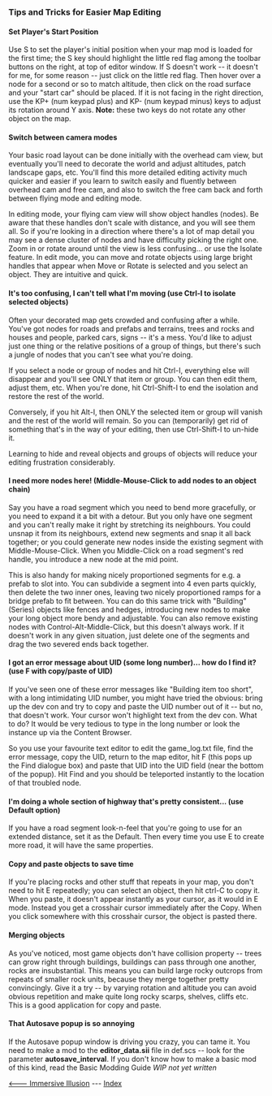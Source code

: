 ### Tips and Tricks for Easier Map Editing

#### Set Player's Start Position

Use S to set the player's initial position when your map mod is loaded for the first time;  the S key should highlight the little red flag among the toolbar buttons on the right, at top of editor window.  If S doesn't work -- it doesn't for me, for some reason -- just click on the little red flag.   Then hover over a node for a second or so to match altitude, then click on the road surface and your "start car" should be placed.  If it is not facing in the right direction, use the KP+ (num keypad plus) and KP- (num keypad minus) keys to adjust its rotation around Y axis.  **Note:** these two keys do not rotate any other object on the map.

#### Switch between camera modes 

Your basic road layout can be done initially with the overhead cam view, but eventually you'll need to decorate the world and adjust altitudes, patch landscape gaps, etc.  You'll find this more detailed editing activity much quicker and easier if you learn to switch easily and fluently between overhead cam and free cam, and also to switch the free cam back and forth between flying mode and editing mode.  

In editing mode, your flying cam view will show object handles (nodes).  Be aware that these handles don't scale with distance, and you will see them all.  So if you're looking in a direction where there's a lot of map detail you may see a dense cluster of nodes and have difficulty picking the right one.  Zoom in or rotate around until the view is less confusing... or use the Isolate feature.  In edit mode, you can move and rotate objects using large bright handles that appear when Move or Rotate is selected and you select an object.  They are intuitive and quick.

#### It's too confusing, I can't tell what I'm moving (use Ctrl-I to isolate selected objects)

Often your decorated map gets crowded and confusing after a while.  You've got nodes for roads and prefabs and terrains, trees and rocks and houses and people, parked cars, signs -- it's a mess.  You'd like to adjust just one thing or the relative positions of a group of things, but there's such a jungle of nodes that you can't see what you're doing.

If you select a node or group of nodes and hit Ctrl-I, everything else will disappear and you'll see ONLY that item or group.  You can then edit them, adjust them, etc.  When you're done, hit Ctrl-Shift-I to end the isolation and restore the rest of the world.

Conversely, if you hit Alt-I, then ONLY the selected item or group will vanish and the rest of the world will remain.  So you can (temporarily) get rid of something that's in the way of your editing, then use Ctrl-Shift-I to un-hide it.

Learning to hide and reveal objects and groups of objects will reduce your editing frustration considerably.

#### I need more nodes here!  (Middle-Mouse-Click to add nodes to an object chain)

Say you have a road segment which you need to bend more gracefully, or you need to expand it a bit with a detour.  But you only have one segment and you can't really make it right by stretching its neighbours.  You could unsnap it from its neighbours, extend new segments and snap it all back together;  or you could generate new nodes inside the existing segment with Middle-Mouse-Click.  When you Middle-Click on a road segment's red handle, you introduce a new node at the mid point.

This is also handy for making nicely proportioned segments for e.g. a prefab to slot into.  You can subdivide a segment into 4 even parts quickly, then delete the two inner ones, leaving two nicely proportioned ramps for a bridge prefab to fit between.  You can do this same trick with "Building" (Series) objects like fences and hedges, introducing new nodes to make your long object more bendy and adjustable.   You can also remove existing nodes with Control-Alt-Middle-Click, but this doesn't always work.  If it doesn't work in any given situation, just delete one of the segments and drag the two severed ends back together.

#### I got an error message about UID (some long number)... how do I find it?  (use F with copy/paste of UID)

If you've seen one of these error messages like "Building item too short", with a long intimidating UID number, you might have tried the obvious:  bring up the dev con and try to copy and paste the UID number out of it -- but no, that doesn't work.  Your cursor won't highlight text from the dev con.  What to do?  It would be very tedious to type in the long number or look the instance up via the Content Browser.

So you use your favourite text editor to edit the game_log.txt file, find the error message, copy the UID, return to the map editor, hit F (this pops up the Find dialogue box) and paste that UID into the UID field (near the bottom of the popup).  Hit Find and you should be teleported instantly to the location of that troubled node.

#### I'm doing a whole section of highway that's pretty consistent... (use Default option)

If you have a road segment look-n-feel that you're going to use for an extended distance, set it as the Default.  Then every time you use E to create more road, it will have the same properties.

#### Copy and paste objects to save time

If you're placing rocks and other stuff that repeats in your map, you don't need to hit E repeatedly;  you can select an object, then hit ctrl-C to copy it.  When you paste, it doesn't appear instantly as your cursor, as it would in E mode.  Instead you get a crosshair cursor immediately after the Copy.  When you click somewhere with this crosshair cursor, the object is pasted there.

#### Merging objects

As you've noticed, most game objects don't have collision property -- trees can grow right through buildings, buildings can pass through one another, rocks are insubstantial.  This means you can build large rocky outcrops from repeats of smaller rock units, because they merge together pretty convincingly.  Give it a try -- by varying rotation and altitude you can avoid obvious repetition and make quite long rocky scarps, shelves, cliffs etc.  This is a good application for copy and paste.

#### That Autosave popup is so annoying

If the Autosave popup window is driving you crazy, you can tame it.  You need to make a mod to the **editor_data.sii** file in def.scs -- look for the parameter **autosave_interval**.  If you don't know how to make a basic mod of this kind, read the Basic Modding Guide *WIP not yet written*

 [<--- Immersive Illusion](5_illusion.md) --- [Index](../index.md)
